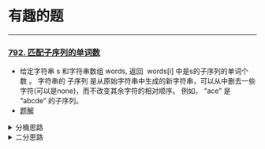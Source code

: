 # 有趣的题
---

### [792. 匹配子序列的单词数](https://leetcode.cn/problems/number-of-matching-subsequences/)
* 给定字符串 s 和字符串数组 words, 返回  words[i] 中是s的子序列的单词个数 。
  字符串的 子序列 是从原始字符串中生成的新字符串，可以从中删去一些字符(可以是none)，而不改变其余字符的相对顺序。
  例如， “ace” 是 “abcde” 的子序列。
* [题解](https://leetcode.cn/problems/number-of-matching-subsequences/solution/by-lcbin-gwyj/)

<details>

<summary>分桶思路</summary>

```go
func numMatchingSubseq(s string, words []string) (ans int) {
  d := [26][]string{}
  for _, w := range words {
    d[w[0]-'a'] = append(d[w[0]-'a'], w)  // 根据 w 的首字符进行分桶
  }

  for _, ch := range s {                  // 对 s 的每个字符遍历
    q := d[ch-'a']                        // 取出桶
    d[ch-'a'] = nil                       // 清空桶
    for _, w := range q {
      if len(w) == 1 {                    // 如果桶内元素长度为1，即该字符就等于ch，结果+1
        ans++
      } else {
        d[w[1]-'a'] = append(d[w[1]-'a'], w[1:]) // 去掉 w 首字符，再进行分桶
      }
    }
  }
  return
}
```

</details>

<details>

<summary>二分思路</summary>

```go
func numMatchingSubseq(s string, words []string) (ans int) {
  d := [26][]int{}  // s 中字符 c 对应的下标集合
  for i, ch := range s {
    d[ch-'a'] = append(d[ch-'a'], i)
  }
  for _, w := range words {
    i := 0                      // s 开始字符下标
    for j, ch := range w {
      t := d[ch-'a']            // 找出 ch 字符对应的 s 字符下标数组
      idx := firstGteq(t, i)    // 找到第一个 >= i 的下标
      if idx == len(t) {        // 越界跳出循环
        break
      }
      if j == len(w)-1 {        // w 字符遍历结束，证明是 s 的子序列
        ans++
        break
      }
      i = t[idx]+1              // 更新 i 下标
    }
  }
  return
}

func firstGteq(arr []int, target int) int { // 查找第一个 >= target 的元素下标
  l := 0
  r := len(arr)-1
  for l <= r {
    mid := (l+r)>>1
    if arr[mid] >= target {
      r = mid-1
    } else {
      l = mid+1
    }
  }
  return l
}
```

</details>
